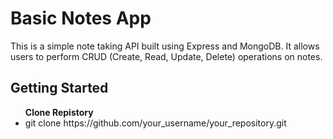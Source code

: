 <h1>Basic Notes App</h1>
<p>This is a simple note taking API built using Express and MongoDB. It allows users to perform CRUD (Create, Read, Update, Delete) operations on notes.</p>

<h2>Getting Started</h2>
<ul>
  <b>Clone Repistory</b>
  <li>git clone https://github.com/your_username/your_repository.git
</li>
</ul>
